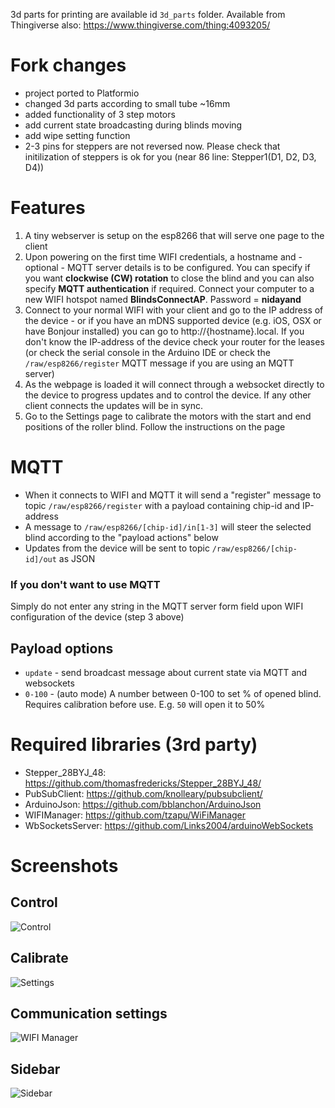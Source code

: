 3d parts for printing are available id `3d_parts` folder. Available from Thingiverse also: https://www.thingiverse.com/thing:4093205/

# Fork changes
- project ported to Platformio
- changed 3d parts according to small tube ~16mm
- added functionality of 3 step motors
- add current state broadcasting during blinds moving
- add wipe setting function
- 2-3 pins for steppers are not reversed now. Please check that initilization of steppers is ok for you (near 86 line: Stepper1(D1, D2, D3, D4))

# Features
 1. A tiny webserver is setup on the esp8266 that will serve one page to the client
 2. Upon powering on the first time WIFI credentials, a hostname and - optional - MQTT server details is to be configured. You can specify if you want **clockwise (CW) rotation** to close the blind and you can also specify **MQTT authentication** if required. Connect your computer to a new WIFI hotspot named **BlindsConnectAP**. Password = **nidayand**
 3. Connect to your normal WIFI with your client and go to the IP address of the device - or if you have an mDNS supported device (e.g. iOS, OSX or have Bonjour installed) you can go to http://{hostname}.local. If you don't know the IP-address of the device check your router for the leases (or check the serial console in the Arduino IDE or check the `/raw/esp8266/register` MQTT message if you are using an MQTT server)
 4. As the webpage is loaded it will connect through a websocket directly to the device to progress updates and to control the device. If any other client connects the updates will be in sync.
 5. Go to the Settings page to calibrate the motors with the start and end positions of the roller blind. Follow the instructions on the page

# MQTT
- When it connects to WIFI and MQTT it will send a "register" message to topic `/raw/esp8266/register` with a payload containing chip-id and IP-address
- A message to `/raw/esp8266/[chip-id]/in[1-3]` will steer the selected blind according to the "payload actions" below
- Updates from the device will be sent to topic `/raw/esp8266/[chip-id]/out` as JSON

### If you don't want to use MQTT
Simply do not enter any string in the MQTT server form field upon WIFI configuration of the device (step 3 above)

## Payload options
- `update` - send broadcast message about current state via MQTT and websockets
- `0-100` - (auto mode) A number between 0-100 to set % of opened blind. Requires calibration before use. E.g. `50` will open it to 50%

# Required libraries (3rd party)
- Stepper_28BYJ_48: https://github.com/thomasfredericks/Stepper_28BYJ_48/
- PubSubClient: https://github.com/knolleary/pubsubclient/
- ArduinoJson: https://github.com/bblanchon/ArduinoJson
- WIFIManager: https://github.com/tzapu/WiFiManager
- WbSocketsServer: https://github.com/Links2004/arduinoWebSockets

# Screenshots

## Control
![Control](https://user-images.githubusercontent.com/25607714/65042413-7933be00-d961-11e9-915c-1af87957b788.jpg)

## Calibrate
![Settings](https://user-images.githubusercontent.com/25607714/65042412-7933be00-d961-11e9-898c-ac620290863a.jpg)

## Communication settings
 ![WIFI Manager](https://user-images.githubusercontent.com/2181965/37288794-75244c84-2608-11e8-8c27-a17e1e854761.jpg)

## Sidebar
 ![Sidebar](https://user-images.githubusercontent.com/25607714/65042415-79cc5480-d961-11e9-9ee1-4ca9edb15909.jpg)